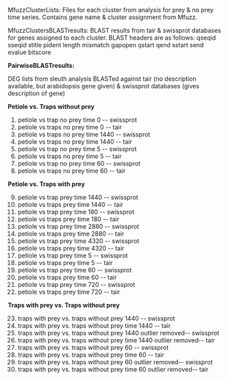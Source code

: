 MfuzzClusterLists: 
Files for each cluster from analysis for prey & no prey time series. Contains gene name & cluster assignment from Mfuzz.

MfuzzClustersBLASTresults:
BLAST results from tair & swissprot databases for genes assigned to each cluster. BLAST headers are as follows:
qseqid 
sseqid 
stitle 
pident 
length 
mismatch 
gapopen 
qstart 
qend 
sstart 
send 
evalue 
bitscore

**PairwiseBLASTresults:**

DEG lists from sleuth analysis BLASTed against tair (no description available, but arabidopsis gene given) & swissprot databases (gives description of gene)

**Petiole vs. Traps without prey**

1. petiole vs trap no prey time 0 -- swissprot 
2. petiole vs traps no prey time 0 -- tair
3. petiole vs traps no prey time 1440 -- swissprot 
4. petiole vs traps no prey time 1440 -- tair
5. petiole vs trap no prey time 5 -- swissprot 
6. petiole vs traps no prey time 5 -- tair
7. petiole vs trap no prey time 60 -- swissprot 
8. petiole vs traps no prey time 60 -- tair

**Petiole vs. Traps with prey**

9. petiole vs trap prey time 1440 -- swissprot 
10. petiole vs traps prey time 1440 -- tair
11. petiole vs trap prey time 180 -- swissprot 
12. petiole vs traps prey time 180 -- tair
13. petiole vs trap prey time 2880 -- swissprot 
14. petiole vs traps prey time 2880 -- tair
15. petiole vs trap prey time 4320 -- swissprot 
16. petiole vs traps prey time 4320 -- tair
17. petiole vs trap prey time 5 -- swissprot 
18. petiole vs traps prey time 5 -- tair
19. petiole vs trap prey time 60 -- swissprot 
20. petiole vs traps prey time 60 -- tair
21. petiole vs trap prey time 720 -- swissprot 
22. petiole vs traps prey time 720 -- tair

**Traps with prey vs. Traps without prey**

23. traps with prey vs. traps without prey 1440 -- swissprot 
24. traps with prey vs. traps without prey time 1440 -- tair
25. traps with prey vs. traps without prey 1440 outlier removed-- swissprot 
26. traps with prey vs. traps without prey time 1440 outlier removed-- tair
27. traps with prey vs. traps without prey 60 -- swissprot 
28. traps with prey vs. traps without prey time 60 -- tair
29. traps with prey vs. traps without prey 60 outlier removed-- swissprot 
30. traps with prey vs. traps without prey time 60 outlier removed-- tair
